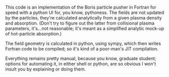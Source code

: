 This code is an implementation of the Boris particle pusher in Fortran for speed with a python UI for, you know, pythoness.
The fields are not updated by the particles, they're calculated analytically from a given plasma density and absorption.
(Don't try to figure out the latter from collisional plasma parameters, it's...not reasonable; it's meant as a simplified analytic mock-up of hot-particle absorption.)

The field geometry is calculated in python, using sympy, which then writes Fortran code to be compiled; so it's kind of a poor-man's JIT compilation.

Everything remains pretty manual, because you know, graduate student; options for automating it, in either shell or python, are so obvious I won't insult you by explaining or doing them.
